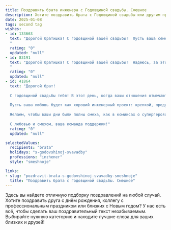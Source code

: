 ```yaml
---
title: Поздравить брата инженера с Годовщиной свадьбы. Смешное
description: Хотите поздравить брата с Годовщиной свадьбы или другим праздником? Наш ИИ создаст незабываемое поздравление, а вы обязательно выделитесь среди других.  
date: 2025-01-08
tags: second tag
wishes:
- id: 133663
  text: "Дорогой братишка! С годовщиной вашей свадьбы!  Пусть ваша семейная жизнь будет такой же крепкой и надежной, как конструкции, которые ты проектируешь!  Главное, чтобы фундамент был прочным, а ссоры — только мелкими недоразумениями, которые легко решаются общим завинчиванием гаек и совместным распитием чего-нибудь крепкого  😉  Поздравляю!
  "
  rating: "0"
  updated: "null"
- id: 83191
  text: "Дорогой братишка! С годовщиной вашей свадьбы!  Надеюсь, за этот год вы не успели превратить дом в лабораторию, а вашу жену – в подопытного кролика для ваших инженерных экспериментов.  Желаю вам  столько же лет счастливой совместной жизни, сколько вам потребуется, чтобы наконец-то изобрести вечный двигатель для романтики!  Поздравляю!
  "
  rating: "0"
  updated: "null"
- id: 41864
  text: "Дорогой брат!
  
  С годовщиной свадьбы тебя! В этот день, когда ваши отношения отмечают свой очередной \"ремонт\", желаем не только подлатать то, что износилось, но и проапгрейдить до последней версии — с функциями \"долгожданный отпуск\" и \"совместные приключения\"!
  
  Пусть ваша любовь будет как хороший инженерный проект: крепкой, продуманной и с обязательным запасом прочности на все случаи жизни! А иногда звенеть, как фонарик в любом темном туннеле, чтобы показывать путь к счастью!
  
  Желаем, чтобы ваши дни были полны смеха, как в комиксах о супергероях, и чтобы домашние дела не собирали \"ожидание и реальность\" в одну кучу!
  
  С любовью и смехом, ваша команда поддержки!"
  rating: "0"
  updated: "null"

selectedValues:
  recipients: "brata"
  holidays: "s-godovshinoj-svavadby"
  professions: "inzhener"
  style: "smeshnoje"

links:
- slug: "pozdravit-brata-s-godovshinoj-svavadby-smeshnoje"
  title: "Поздравить брата с Годовщиной свадьбы. Смешное"
---
```


Здесь вы найдете отличную подборку поздравлений на любой случай.
Хотите поздравить друга с днём рождения, коллегу с профессиональным праздником или близких с Новым годом? У нас есть всё, чтобы сделать ваш поздравительный текст незабываемым. Выбирайте нужную категорию и находите лучшие слова для ваших близких и друзей!
